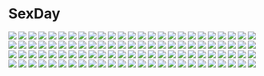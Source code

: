 # SexDay
![](https://konachan.com/image/bef4321d926340fb0ff0a1fb34829a84/Konachan.com%20-%20254649%20blonde_hair%20blush%20breasts%20censored%20chariot%20cum%20fellatio%20group%20handjob%20long_hair%20nipples%20orange_eyes%20penis%20pubic_hair%20rogia%20sex%20thighhighs.jpg)
![](https://konachan.com/image/1d32b8b0a2c5ec4a56bdeeaf23de780b/Konachan.com%20-%20234048%20animal_ears%20cosplay%20granblue_fantasy%20henriette_%28shingeki_no_bahamut%29%20korwa%20mihamimo%20re%3Azero_kara_hajimeru_isekai_seikatsu%20shingeki_no_bahamut.jpg)
![](https://konachan.com/image/824eafac9bf369ecbc5a12ed47e2b9df/Konachan.com%20-%20205406%20blue_eyes%20blue_hair%20blush%20breast_grab%20breasts%20censored%20cum%20komechu%20navel%20nipples%20original%20penis%20pussy%20sex%20tears%20thighhighs.jpg)
![](https://konachan.com/jpeg/f076a1fb326d5b5fbcd9eba20df3f3d4/Konachan.com%20-%2094048%20bed%20blonde_hair%20flandre_scarlet%20hat%20junwool%20red_eyes%20touhou%20vampire.jpg)
![](https://konachan.com/image/6eabb2908dd3607ca62a342ae4c80210/Konachan.com%20-%20243861%20armor%20blush%20flowers%20gloves%20headband%20konno_yuuki%20petals%20purple_hair%20sword_art_online%20tears%20yuho_%28goodtest%29.jpg)
![](https://konachan.com/image/6bf04b4dc9dc6c9d475b1dd588509555/Konachan.com%20-%20273613%20animal%20autumn%20bird%20blue_hair%20forest%20green_eyes%20mermaid%20nagi_%28xx001122%29%20reflection%20touhou%20tree%20wakasagihime%20water.jpg)
![](https://konachan.com/image/2186a421ff05e7cd03127d9e36734282/Konachan.com%20-%2068187%20animal%20anna%20carnevale_della_luce_della_luna%20cornalina%20iris_%28carnevale%29%20perla%20romeo%20wolf.jpg)
![](https://konachan.com/image/3abfd57c6a863e2caf0dd7fc3bbc7e2c/Konachan.com%20-%20257017%202girls%20anthropomorphism%20emia_wang%20hiryuu_%28kancolle%29%20kantai_collection%20nude%20onsen%20souryuu_%28kancolle%29.jpg)
![](https://konachan.com/image/fa67151fd14ac71162aa1d59d6d21b57/Konachan.com%20-%20271408%20ass%20ass_grab%20be_%28bbbbbbbbbe434%29%20black_hair%20blue_eyes%20blush%20breasts%20censored%20cum%20gray%20headband%20idolmaster%20long_hair%20nipples%20nude%20pussy%20sagisawa_fumika.jpg)
![](https://konachan.com/image/2a9d536f9d0ccbca24ab149441688941/Konachan.com%20-%2092416%20purple_software%20waitress.jpg)
![](https://konachan.com/image/76579377c81f9304ed9fc307801e8dd9/Konachan.com%20-%20142755%20loli%20noantica%20ooji%20panties%20scan%20thighhighs%20underwear%20undressing.jpg)
![](https://konachan.com/jpeg/cc4fe447df37ca2754785539ed4b19da/Konachan.com%20-%20228968%20blonde_hair%20blush%20breast_grab%20breasts%20censored%20game_cg%20kobuichi%20long_hair%20nipples%20nude%20onsen%20purple_eyes%20pussy%20senren_banka%20sex%20water%20wet%20yuzusoft.jpg)
![](https://konachan.com/image/bd1290c1d74dd03645b92df628bb6adc/Konachan.com%20-%20211784%20animal%20ayase_eri%20bird%20building%20christmas%20clouds%20dog%20landscape%20love_live%21_school_idol_project%20reindeer%20scenic%20snow%20tree%20zxc00016.jpg)
![](https://konachan.com/image/d6e3fd71130fba58680af60730c0ea1d/Konachan.com%20-%205400%20sailor_moon%20sailor_moon_%28character%29%20tsukino_usagi.jpg)
![](https://konachan.com/image/e85d61a00c6135e9f840a2fb01bed8df/Konachan.com%20-%20170865%20aqua_hair%20dress%20flowers%20green_eyes%20hatsune_miku%20hc%20long_hair%20planet%20rose%20signed%20twintails%20vocaloid.jpg)
![](https://konachan.com/image/b4ae8ba26cfeb9724081c59de4721e33/Konachan.com%20-%20144712%20air-bird%20chinatsu_%28jormungand%29%20cross%20gloves%20jormungand%20kneehighs%20long_hair%20monochrome%20nopan%20skirt%20tie%20white.jpg)
![](https://konachan.com/image/485e9eb865e95e23853808f878bda857/Konachan.com%20-%20125436%20cameltoe%20erect_nipples%20garter%20ishida_hiroyuki%20maid%20original%20panties%20thighhighs%20underwear.jpg)
![](https://konachan.com/jpeg/23d0a91d55a1bf717a94014cd1a5962b/Konachan.com%20-%20290595%20aqua_eyes%20barefoot%20blonde_hair%20bow%20coria%20dress%20fate_grand_order%20fate_%28series%29%20flowers%20forest%20grass%20hat%20loli%20long_hair%20rose%20teddy_bear%20tree%20water.jpg)
![](https://konachan.com/image/2910e68b17ea2ea66233c09b45ea649f/Konachan.com%20-%20266815%20blonde_hair%20bow%20bra%20braids%20demmy%20fate_grand_order%20fate_%28series%29%20flowers%20green_eyes%20navel%20panties%20petals%20ribbons%20rose%20short_hair%20thighhighs%20underwear.jpg)
![](https://konachan.com/jpeg/677e4080a613bb6c3bc475a6b3faccc0/Konachan.com%20-%20247753%202girls%20adam700403%20aqua_eyes%20beach%20bikini%20braids%20brown_hair%20clouds%20long_hair%20navel%20necklace%20petals%20ponytail%20popsicle%20red_eyes%20sky%20swimsuit%20tie%20water.jpg)
![](https://konachan.com/image/00a0cd56af129772d2b0f1f1bd69e08b/Konachan.com%20-%2089810%20alice_margatroid%20aqua_eyes%20ass%20blonde_hair%20doll%20green_eyes%20hirokoza%20panties%20purple_eyes%20shanghai_doll%20striped_panties%20thighhighs%20touhou%20underwear.jpg)
![](https://konachan.com/image/4613be20d8045f8a30808736703cf859/Konachan.com%20-%2095404%20akaba_chizuru%20atomix%20long_hair%20school_uniform%20seitokai_no_ichizon%20thighhighs.jpg)
![](https://konachan.com/jpeg/671c7d7ec8a01f7bdc22c30972f00dd3/Konachan.com%20-%20273668%20anthropomorphism%20aqua_eyes%20barefoot%20blush%20breasts%20brown_hair%20carnelian%20japanese_clothes%20navel%20nipples%20no_bra%20nopan%20pussy%20scan%20short_hair%20uncensored.jpg)
![](https://konachan.com/jpeg/1ed44532e8e1a2752449295265ad69fa/Konachan.com%20-%2094676%20animal_ears%20blush%20breasts%20brown_eyes%20inubashiri_momiji%20kazami_ryouya%20short_hair%20tail%20touhou%20underboob%20white_hair%20wolfgirl.jpg)
![](https://konachan.com/image/c06d2af281e887e8db000ea0c9413ce6/Konachan.com%20-%20237697%20aliasing%20animal_ears%20bikini%20black_hair%20breasts%20fang%20garter%20headphones%20long_hair%20marceline%20red_eyes%20signed%20stormcow%20swimsuit%20vampire%20white.jpg)
![](https://konachan.com/jpeg/f6a75d141090bacde8d0312adbf96877/Konachan.com%20-%20161397%20black_hair%20blue_eyes%20flowers%20japanese_clothes%20komi_zumiko%20long_hair%20original%20rain%20umbrella%20water%20wet.jpg)
![](https://konachan.com/jpeg/4fb4e2342c4ba108edb79f60cc50c227/Konachan.com%20-%208855%20izumi_konata%20lucky_star%20stars.jpg)
![](https://konachan.com/jpeg/f66954d2246e9526e326c0d7872e9779/Konachan.com%20-%20282885%20animal_ears%20blonde_hair%20blush%20bow%20cameltoe%20catgirl%20irori%20kneehighs%20loli%20panties%20ponytail%20red_eyes%20school_uniform%20short_hair%20tail%20touhou%20underwear.jpg)
![](https://konachan.com/jpeg/f2246aa9aec7e690040f41ebc94197e5/Konachan.com%20-%20216043%20all_male%20black_eyes%20black_hair%20cigarette%20feiqiuxuan%20gintama%20hijikata_toushirou%20male%20white.jpg)
![](https://konachan.com/image/360fa076ac53399487b751f6295f5d12/Konachan.com%20-%2034127%20fuura_kafuka%20hito_nami%20kitsu_chiri%20kobushi_abiru%20sayonara_zetsubou_sensei%20tsunetsuki_matoi.jpg)
![](https://konachan.com/image/1bd483b49ad36f59b5ed94716d441671/Konachan.com%20-%20108209%20black_hair%20chibi%20elegano_von_kreutzer%20flowers%20giselle_geraldine%20kawahara_makoto%20long_hair%20nina_autumn%20red_eyes%20rinowahl%20taiyou_no_promia%20takeya_masami.jpg)
![](https://konachan.com/image/c11267a17395640d964e5863b14d46c1/Konachan.com%20-%2065539%20all_male%20bleach%20kurosaki_ichigo%20male.jpg)
![](https://konachan.com/image/74782ccc0d5c3cbeb3886a078e80bfb2/Konachan.com%20-%20217592%20ass%20bed%20black_hair%20blonde_hair%20blue_eyes%20computer%20gloves%20goggles%20gray_hair%20group%20gun%20hoodie%20mivit%20orange_hair%20original%20panties%20phone%20underwear%20weapon.jpg)
![](https://konachan.com/jpeg/e7726e23c2f59bb6a101a2af85f17a44/Konachan.com%20-%20301123%20bikini%20blue_eyes%20bra%20breasts%20brown_hair%20cleavage%20glasses%20hat%20headband%20long_hair%20nakano_miku%20navel%20orange_hair%20red_hair%20swimsuit%20underwear%20wink.jpg)
![](https://konachan.com/jpeg/9590e2e39845c5209502b8013446f444/Konachan.com%20-%20271126%20blush%20breast_hold%20breasts%20cleavage%20crown%20elbow_gloves%20gloves%20gray_hair%20long_hair%20luigi%27s_mansion%20pink_eyes%20pointed_ears%20super_mario_bros.jpg)
![](https://konachan.com/jpeg/db9b053b89c15e32e425af82defe9e7b/Konachan.com%20-%20261131%20original%20swimsuit%20tagme_%28artist%29.jpg)
![](https://konachan.com/image/274a78c4d345b6c20d610e67a06267a7/Konachan.com%20-%20159369%202girls%20aqua_eyes%20blue_eyes%20breasts%20cleavage%20clouds%20gloves%20green_hair%20long_hair%20okingjo%20panties%20pink_hair%20thighhighs%20twintails%20underwear%20vocaloid.jpg)
![](https://konachan.com/image/f005613f5950441c3e984b265e9cb916/Konachan.com%20-%2070209%20boots%20brown_eyes%20brown_hair%20long_hair%20microphone%20miki_%28vocaloid%29%20stars%20thighhighs%20vocaloid%20wink%20zoom_layer.jpg)
![](https://konachan.com/image/62ef2bc90e926e7a1023870875aa80bb/Konachan.com%20-%20126312%20bath%20bathtub%20blonde_hair%20hao_%28patinnko%29%20monogatari_%28series%29%20nisemonogatari%20oshino_shinobu%20petals%20pointed_ears%20yellow_eyes.jpg)
![](https://konachan.com/image/2d66b619a0cfc9c64cbc5586c5313202/Konachan.com%20-%2018244%20boota%20gainax%20simon%20tengen_toppa_gurren_lagann%20vector.jpg)
![](https://konachan.com/image/43e0f68c7ea6314a4410817b62d2df71/Konachan.com%20-%20297398%20blonde_hair%20blue_eyes%20close%20goth-loli%20guitar%20instrument%20lolita_fashion%20original%20signed%20tajima_yukie.jpg)
![](https://konachan.com/image/901db09c31c2a7e6c84e0ebafed6f7af/Konachan.com%20-%20162756%20jean_kirchstein%20qike_xiu%20shingeki_no_kyojin.jpg)
![](https://konachan.com/jpeg/c4bee4bfca09d7788db5edae2b7aa546/Konachan.com%20-%20211975%202girls%20ayase_eri%20blonde_hair%20blue_eyes%20blue_hair%20blush%20bra%20long_hair%20nude%20panties%20sonoda_umi%20suito%20underwear%20undressing%20yellow_eyes%20yuri.jpg)
![](https://konachan.com/image/76a55bea0317e45ca21bd29b8fb1f49b/Konachan.com%20-%2049013%20apron%20blue_eyes%20long_hair%20megurine_luka%20naked_apron%20oumi_sanaka%20pink_hair%20vocaloid.jpg)
![](https://konachan.com/jpeg/b201dac5e97997e2727bde75efdba8a5/Konachan.com%20-%20288031%20blush%20brown_hair%20building%20city%20clouds%20drink%20hat%20hoodie%20hotosoka%20original%20red_eyes%20scan%20shorts%20sky%20sunset.jpg)
![](https://konachan.com/image/f64b2ece40a395e78426bf1168fb224a/Konachan.com%20-%20121291%20black_hair%20blue_eyes%20blush%20boots%20bow%20breasts%20infinite_stratos%20ishigaki_takashi%20long_hair%20nipples%20panties%20shinonono_houki%20thighhighs%20topless%20underwear.jpg)
![](https://konachan.com/jpeg/02fa1020bc10bb68a7937b8ae7882a25/Konachan.com%20-%2034657%20blush%20hiiragi_tsukasa%20lucky_star.jpg)
![](https://konachan.com/image/1427378a3a455563b21d1e944f001fcb/Konachan.com%20-%20164039%20ameto_yuki%20blush%20breasts%20cleavage%20fureraba%20long_hair%20sawatari_misaki%20signed%20swimsuit.jpg)
![](https://konachan.com/jpeg/0ae3e9de57dde1c054386629cce18194/Konachan.com%20-%20307096%202girls%20bell%20brown_hair%20cake%20christmas%20dielle%20dress%20food%20garter%20gloves%20headband%20horns%20long_hair%20ponytail%20purple_eyes%20raspi%20thighhighs%20twintails%20wink.jpg)
![](https://konachan.com/jpeg/ab7422fa72cedf966ea9b426a333ae0d/Konachan.com%20-%20185313%20anthropomorphism%20group%20i-168_%28kancolle%29%20i-19_%28kancolle%29%20i-58_%28kancolle%29%20i-8_%28kancolle%29%20school_swimsuit%20senmu%20swimsuit%20underwater%20water.jpg)
![](https://konachan.com/jpeg/1801999c217cae1265b3e9090964b194/Konachan.com%20-%20275016%20barefoot%20blonde_hair%20breasts%20fang%20fire%20g_otto%20long_hair%20nipples%20nopan%20pubic_hair%20red_eyes%20sakata_nemuno%20touhou.jpg)
![](https://konachan.com/image/c80f5546429e5a5ee22264c278065b8c/Konachan.com%20-%20241715%20breasts%20darkduck_%28duckwai%29%20fate_extra%20fate_extra_ccc%20fate_grand_order%20fate_%28series%29%20long_hair%20passionlip%20pink_eyes%20pink_hair%20ribbons%20watermark.jpg)
![](https://konachan.com/image/cbee870e8e995e0271a76f1e2c71b325/Konachan.com%20-%2014402%202000%203-11%2095%2098%2098se%20anthropomorphism%20ce%20dos%20group%20me%20os-tan%20windows%20xp.jpg)
![](https://konachan.com/jpeg/47fc64261651b5b63f83499eb32966bd/Konachan.com%20-%20240207%20blonde_hair%20blush%20clouds%20dark_skin%20flowers%20hat%20loli%20long_hair%20miyu_edelfelt%20navel%20orange_eyes%20petals%20pink_hair%20short_hair%20skirt%20sky%20yellow_eyes.jpg)
![](https://konachan.com/image/02b44bc7f4f378a60b40c7fd4680f0a1/Konachan.com%20-%2039592%20hidamari_sketch%20hiro%20miyako%20ume_aoki.jpg)
![](https://konachan.com/jpeg/e21dfc59459bbb4ea72cfdbe9add01d0/Konachan.com%20-%20157097%20black_eyes%20black_hair%20close%20flowers%20hatsune_miku%20headphones%20long_hair%20nisoku_hokou_%28vocaloid%29%20twintails%20vocaloid.jpg)
![](https://konachan.com/image/8c90d49a56801a1787d9d5c262bc8c8d/Konachan.com%20-%2035074%20katana%20konpaku_youmu%20saigyouji_yuyuko%20sword%20touhou%20weapon.jpg)
![](https://konachan.com/jpeg/a9cc98047698258f75eacde5c5228bb8/Konachan.com%20-%20206750%202girls%20blush%20breasts%20censored%20couch%20futanari%20game_cg%20koushou_aika%20marushin_%28denwa0214%29%20mihama_yomi%20nipples%20nude%20pussy%20sex%20sukui_no_serenade.jpg)
![](https://konachan.com/image/0238f77220d806c9a428aae66fd6a0e4/Konachan.com%20-%2049769%20pikachu%20pokemon.jpg)
![](https://konachan.com/image/e8a052d9de5dc5d3df2acb8ef7d9fe53/Konachan.com%20-%2035134%20cherry_blossoms%20flowers%20japanese_clothes%20kimono%20ninozen%20signed%20talisman%20tears.jpg)
![](https://konachan.com/jpeg/6e0e2cf38461fd2931fcb739243eac9e/Konachan.com%20-%2026775%20blush%20bra%20breast_hold%20breasts%20cleavage%20gray_hair%20ino%20kimihagu%20navel%20panties%20serizawa_madoka%20underwear.jpg)
![](https://konachan.com/image/f1256ef96d4ccf30f6a60e160dca9d85/Konachan.com%20-%2076544%20akihira_fujinohara%20hat%20moon%20polychromatic%20red_eyes%20remilia_scarlet%20ribbons%20short_hair%20touhou%20vampire%20white_hair%20wings.jpg)
![](https://konachan.com/image/e2e27da7d9a970b8d115358f70bb4300/Konachan.com%20-%20222473%20blue%20boots%20breasts%20brown_eyes%20brown_hair%20guilty_gear%20kick%20kondou_totetsu%20kuradoberi_jam%20long_hair%20panties%20red%20skintight%20twintails%20underwear.jpg)
![](https://konachan.com/jpeg/7f042036dfdf30689f97d86ca86bed76/Konachan.com%20-%20185962%20animal_ears%20aqua_hair%20catgirl%20headphones%20long_hair%20original%20scarf%20third-party_edit%20wenqing_yan_%28yuumei_art%29.jpg)
![](https://konachan.com/image/829b8eb38779476ed9adf2397f46b7cb/Konachan.com%20-%2022756%20school_rumble%20tsukamoto_tenma.jpg)
![](https://konachan.com/image/c2f193d475790d9089e8559706cc15ff/Konachan.com%20-%20211445%20mahou_shoujo_madoka_magica%20mermaid%20miki_sayaka%20yuzhi.jpg)
![](https://konachan.com/image/381742b7a78bd0130c1983deef0f4b49/Konachan.com%20-%20198062%20animal%20animal_ears%20building%20cat%20catgirl%20cigarette%20city%20hat%20hitomai%20long_hair%20male%20motorcycle%20orange_eyes%20original%20pink_hair%20scenic.jpg)
![](https://konachan.com/image/715de4ca6d41e8bb8d636732a7a04ffb/Konachan.com%20-%2026292%20animal%20aruruw%20eruruw%20fish%20tail%20utawarerumono%20water.jpeg)
![](https://konachan.com/image/63ffe5e73d907a82a2904d564fe9bc81/Konachan.com%20-%20174141%202girls%20anthropomorphism%20aoji_%28criniera%29%20black_hair%20blonde_hair%20blue_eyes%20blush%20braids%20long_hair%20red_eyes%20scarf%20school_uniform%20shoujo_ai%20white%20wink.jpg)
![](https://konachan.com/image/df042c4542251f8e94c43e3214e1c38a/Konachan.com%20-%20228109%20blue_hair%20blush%20breasts%20night%20rem_%28re%3Azero%29%20re%3Azero_kara_hajimeru_isekai_seikatsu%20ribbons%20signed%20skirt%20tagme_%28artist%29%20water.jpg)
![](https://konachan.com/image/80c79e14a5340084d82a63de7ceedd84/Konachan.com%20-%2095889%20headphones%20megurine_luka%20night%20red_hair%20vocaloid.jpg)
![](https://konachan.com/image/665b3ddc083b1d48668fb1c930e0c548/Konachan.com%20-%2035468%20animal_ears%20apple%20blonde_hair%20blush%20chibi%20dress%20food%20fruit%20horo%20long_hair%20ookami_to_koushinryou%20red_eyes%20tail%20white%20wolfgirl.jpg)
![](https://konachan.com/image/2a54d9d07fa1e32c6d3c79142999cb0f/Konachan.com%20-%2069884%20mizushiro_hizumi%20narumi_ayumu%20spiral.jpg)
![](https://konachan.com/image/9bde4f8fd9c6578485b13f1ef16f678c/Konachan.com%20-%20271950%20blush%20dark_skin%20navel%20nipples%20panties%20pubic_hair%20shirt_lift%20tagme_%28artist%29%20tan_lines%20twintails%20underwear.jpg)
![](https://konachan.com/jpeg/c3fe725101187436d29091f7286b2434/Konachan.com%20-%20206753%20bed%20black_hair%20blush%20bra%20breasts%20censored%20game_cg%20long_hair%20mihama_yomi%20nipples%20nopan%20red_eyes%20sex%20sukui_no_serenade%20underwear%20wet.jpg)
![](https://konachan.com/jpeg/c4bbe34a6c6988595761382b9086cfcc/Konachan.com%20-%20267189%20anthropomorphism%20bikini%20breasts%20cleavage%20eyepatch%20green_eyes%20green_hair%20kantai_collection%20kiso_%28kancolle%29%20masukuza_j%20short_hair%20swimsuit.jpg)
![](https://konachan.com/image/a8937fc0c2c19fd3339576bd8b5d0c3e/Konachan.com%20-%20278430%202girls%20candy%20chocolate%20couch%20gray_hair%20hat%20headdress%20hololive%20kagura_mea%20long_hair%20maid%20minato_aqua%20purple_eyes%20purple_hair%20saraki%20signed%20twintails.jpg)
![](https://konachan.com/image/cbddec18ec4346162c9d72a508fc9ca7/Konachan.com%20-%20148919%20all_male%20close%20kagamine_len%20male%20tagme_%28artist%29%20vocaloid.jpg)
![](https://konachan.com/jpeg/316f42d7c4e6c1d6396acfe356da9c0d/Konachan.com%20-%20269857%20ball%20bikini%20brown_hair%20cameltoe%20green_eyes%20navel%20swimsuit%20third-party_edit%20twintails%20underboob%20wet%20white%20yuuki_hagure.jpg)
![](https://konachan.com/image/4ec74a93a82bbe9c2866f91c7fe98e72/Konachan.com%20-%2023284%20pangya.jpg)
![](https://konachan.com/image/b03d91bc4b02cba6421033a9b980360c/Konachan.com%20-%20100978%20aqua_eyes%20aqua_hair%20dress%20flowers%20hatsune_miku%20long_hair%20twintails%20vocaloid.jpg)
![](https://konachan.com/image/ffe19ce8540d86ed72ae4d543ce55d03/Konachan.com%20-%20133664%20animal_ears%20long_hair%20original%20poco%20swimsuit%20tail%20water.jpg)
![](https://konachan.com/image/2deb0852c57880171d315754ce171c49/Konachan.com%20-%2076568%20black_eyes%20cat_smile%20kneehighs%20moon%20mystia_lorelei%20night%20pink_hair%20shiba_itsuki%20short_hair%20touhou%20tree%20wings.jpg)
![](https://konachan.com/jpeg/af3ff9438fa7837b492026965e820989/Konachan.com%20-%20129667%20clear_logic%20group%20hatsune_miku%20kagamine_len%20kagamine_rin%20kaito%20male%20megurine_luka%20vocaloid.jpg)
![](https://konachan.com/jpeg/7f3e7a40fd291382db20533ea2439cc1/Konachan.com%20-%20292447%20animal%20black_eyes%20black_hair%20food%20fruit%20leaves%20lee_hyeseung%20original%20short_hair%20shorts%20water%20waterfall.jpg)
![](https://konachan.com/image/a79bb95d64a2387689f99e993256b217/Konachan.com%20-%207805%20hayate_no_gotoku%20sanzenin_nagi.jpg)
![](https://konachan.com/jpeg/a0d09f719660e1449c087f16d3492a66/Konachan.com%20-%20137339%20game_cg%20noel_brown%20otome-tachi_no_senjou.jpg)
![](https://konachan.com/image/2149b4174d7dcc65a6eb7b1f9f995f9c/Konachan.com%20-%20124656%20cherry_blossoms%20edogawakid%20flowers%20gokou_ruri%20japanese_clothes%20kimono%20kousaka_kirino%20ore_no_imouto_ga_konna_ni_kawaii_wake_ga_nai%20petals%20umbrella.jpg)
![](https://konachan.com/image/bfa3425fbe17dcf5f9d14732ed2c6fd3/Konachan.com%20-%2088438%20breasts%20cleavage%20panties%20purple_hair%20red_eyes%20stockings%20tawake%20thighhighs%20underwear.jpg)
![](https://konachan.com/jpeg/c05af9d083c124207c2480a2d44622b1/Konachan.com%20-%20227808%20boyogo%20closers%20knife%20long_hair%20panties%20ponytail%20red_eyes%20thighhighs%20tie%20tina_%28closers%29%20underwear%20uniform%20weapon%20white_hair.jpg)
![](https://konachan.com/jpeg/a7344bf9c53b84a8a0a8477c5a1d6b6b/Konachan.com%20-%20151792%20breasts%20brown_hair%20censored%20cleavage%20cube%20game_cg%20handjob%20kanekiyo_miwa%20kurano_izumi%20kurano_mikoto%20orange_hair%20penis%20wink.jpg)
![](https://konachan.com/jpeg/7389888cd6fb4fa23da29b147d9ce06f/Konachan.com%20-%20296407%20bicolored_eyes%20bikini%20blonde_hair%20demon%20hoodie%20long_hair%20mafuyu_%28chibi21%29%20navel%20original%20ruty_%28mafuyu%29%20swimsuit%20wings.jpg)
![](https://konachan.com/image/0a7cee3393baf5c549452db5cf345d08/Konachan.com%20-%20108885%20aqua_hair%20close%20hatsune_miku%20vocaloid.jpg)
![](https://konachan.com/image/ca5bba1df041e648a7d5755777d2dae0/Konachan.com%20-%2012215%20ragnarock_city%20urushihara_satoshi.jpg)
![](https://konachan.com/jpeg/171468b3c9087ec03222eb6e7323ce97/Konachan.com%20-%20114499%20bath%20censored%20fellatio%20game_cg%20hazumi_rio%20katahira_haruna%20love_kiss%20nude%20penis%20red_hair.jpg)
![](https://konachan.com/image/49d9060a31606e659a045c38c3772a2d/Konachan.com%20-%20161354%20aya_drevis%20bow%20braids%20chainsaw%20crossover%20flowers%20hatinoyu%20ib%20ib_%28ib%29%20knife%20long_hair%20mad_father%20madotsuki%20mary_%28ib%29%20oni_asobi%20rose%20yume_nikki.jpg)
![](https://konachan.com/image/9d2f6147f5e34f7be89c25177b2b50ab/Konachan.com%20-%20284516%20breasts%20brown_hair%20cleavage%20gradient%20gray%20long_hair%20mingou91%20original%20paper%20pink_eyes%20shorts%20wristwear.jpg)
![](https://konachan.com/jpeg/12ba022d8d28744803f08b2362aa0595/Konachan.com%20-%20232250%20ayase_eri%20black_hair%20blue_eyes%20bow%20dress%20gloves%20long_hair%20ponytail%20purple_eyes%20red_eyes%20red_hair%20short_hair%20thighhighs%20twintails%20waifu2x%20yazawa_nico.jpg)
![](https://konachan.com/image/5f415413b72a0890bbd15756df3f221a/Konachan.com%20-%20213832%20animal%20bird%20black_hair%20building%20car%20original%20red_eyes%20school_uniform%20short_hair%20skirt%20ul283.jpg)
![](https://konachan.com/image/7565983bce8430d5ddbe06db02e5d2e5/Konachan.com%20-%20142323%20akemi_homura%20kaname_madoka%20kyuubee%20miki_sayaka%20monochrome%20sakura_kyouko%20sakurazawa_izumi%20school_uniform%20shizuki_hitomi%20thighhighs%20tomoe_mami%20white.jpg)
